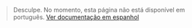 >Desculpe. No momento, esta página não está disponível em português.
>[Ver documentação em espanhol](https://www.mercadopago.com.ar/developers/es/guides/manage-account/available-money/how-to-use/)
